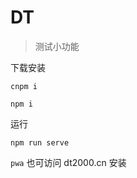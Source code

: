 # DT

> 测试小功能

下载安装

```
cnpm i 
```

```
npm i
```

运行

```
npm run serve
```

`pwa` 也可访问 dt2000.cn 安装